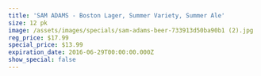 ```yaml
---
title: 'SAM ADAMS - Boston Lager, Summer Variety, Summer Ale'
size: 12 pk
image: /assets/images/specials/sam-adams-beer-733913d50ba90b1 (2).jpg
reg_price: $17.99
special_price: $13.99
expiration_date: 2016-06-29T00:00:00.000Z
show_special: false
---
```



